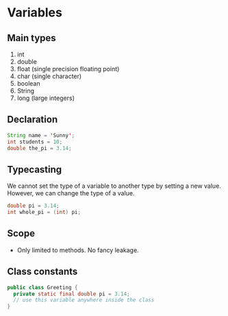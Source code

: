 # Variables

## Main types
1. int
2. double
3. float (single precision floating point)
4. char (single character)
5. boolean
6. String
7. long (large integers)

## Declaration
```java
String name = 'Sunny';
int students = 10;
double the_pi = 3.14;
```

## Typecasting
We cannot set the type of a variable to another type by setting a new value. However, we can change the type of a value.

```java
double pi = 3.14;
int whole_pi = (int) pi;
```

## Scope
- Only limited to methods. No fancy leakage.

## Class constants
```java
public class Greeting {
  private static final double pi = 3.14;
  // use this variable anywhere inside the class
}

```
